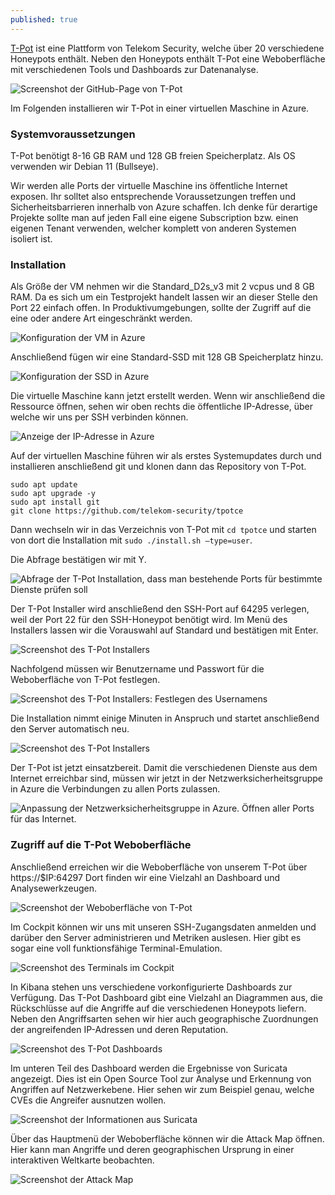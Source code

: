 ```yaml
---
published: true
---
```

[T-Pot](https://github.com/telekom-security/tpotce) ist eine Plattform von Telekom Security, welche über 20 verschiedene Honeypots enthält. Neben den Honeypots enthält T-Pot eine Weboberfläche mit verschiedenen Tools und Dashboards zur Datenanalyse.


![Screenshot der GitHub-Page von T-Pot]({{site.baseurl}}/images/tpot-01.png)

Im Folgenden installieren wir T-Pot in einer virtuellen Maschine in Azure.

### Systemvoraussetzungen

T-Pot benötigt 8-16 GB RAM und 128 GB freien Speicherplatz. Als OS verwenden wir Debian 11 (Bullseye).

Wir werden alle Ports der virtuelle Maschine ins öffentliche Internet exposen. Ihr solltet also entsprechende Voraussetzungen treffen und Sicherheitsbarrieren innerhalb von Azure schaffen. Ich denke für derartige Projekte sollte man auf jeden Fall eine eigene Subscription bzw. einen eigenen Tenant verwenden, welcher komplett von anderen Systemen isoliert ist.

### Installation

Als Größe der VM nehmen wir die Standard_D2s_v3 mit 2 vcpus und 8 GB RAM.
Da es sich um ein Testprojekt handelt lassen wir an dieser Stelle den Port 22 einfach offen. In Produktivumgebungen, sollte der Zugriff auf die eine oder andere Art eingeschränkt werden.

![Konfiguration der VM in Azure]({{site.baseurl}}/images/tpot-02.png)

Anschließend fügen wir eine Standard-SSD mit 128 GB Speicherplatz hinzu.

![Konfiguration der SSD in Azure]({{site.baseurl}}/images/tpot-03.png)

Die virtuelle Maschine kann jetzt erstellt werden. Wenn wir anschließend die Ressource öffnen, sehen wir oben rechts die öffentliche IP-Adresse, über welche wir uns per SSH verbinden können.

![Anzeige der IP-Adresse in Azure]({{site.baseurl}}/images/tpot-04.png)

Auf der virtuellen Maschine führen wir als erstes Systemupdates durch und installieren anschließend git und klonen dann das Repository von T-Pot.

```
sudo apt update
sudo apt upgrade -y
sudo apt install git
git clone https://github.com/telekom-security/tpotce
```

Dann wechseln wir in das Verzeichnis von T-Pot mit `cd tpotce` und starten von dort die Installation mit `sudo ./install.sh —type=user`.

Die Abfrage bestätigen wir mit Y. 

![Abfrage der T-Pot Installation, dass man bestehende Ports für bestimmte Dienste prüfen soll]({{site.baseurl}}/images/tpot-05.png)

Der T-Pot Installer wird anschließend den SSH-Port auf 64295 verlegen, weil der Port 22 für den SSH-Honeypot benötigt wird. Im Menü des Installers lassen wir die Vorauswahl auf Standard und bestätigen mit Enter.

![Screenshot des T-Pot Installers]({{site.baseurl}}/images/tpot-06.png)

Nachfolgend müssen wir Benutzername und Passwort für die Weboberfläche von T-Pot festlegen.

![Screenshot des T-Pot Installers: Festlegen des Usernamens]({{site.baseurl}}/images/tpot-07.png)

Die Installation nimmt einige Minuten in Anspruch und startet anschließend den Server automatisch neu.

![Screenshot des T-Pot Installers]({{site.baseurl}}/images/tpot-08.png)


Der T-Pot ist jetzt einsatzbereit. Damit die verschiedenen Dienste aus dem Internet erreichbar sind, müssen wir jetzt in der Netzwerksicherheitsgruppe in Azure die Verbindungen zu allen Ports zulassen. 

![Anpassung der Netzwerksicherheitsgruppe in Azure. Öffnen aller Ports für das Internet.]({{site.baseurl}}/images/tpot-09.png)


### Zugriff auf die T-Pot Weboberfläche

Anschließend erreichen wir die Weboberfläche von unserem T-Pot über https://$IP:64297 
Dort finden wir eine Vielzahl an Dashboard und Analysewerkzeugen.

![Screenshot der Weboberfläche von T-Pot]({{site.baseurl}}/images/tpot-10.png)

Im Cockpit können wir uns mit unseren SSH-Zugangsdaten anmelden und darüber den Server administrieren und Metriken auslesen. Hier gibt es sogar eine voll funktionsfähige Terminal-Emulation.

![Screenshot des Terminals im Cockpit]({{site.baseurl}}/images/tpot-11.png)

In Kibana stehen uns verschiedene vorkonfigurierte Dashboards zur Verfügung. Das T-Pot Dashboard gibt eine Vielzahl an Diagrammen aus, die Rückschlüsse auf die Angriffe auf die verschiedenen Honeypots liefern. Neben den Angriffsarten sehen wir hier auch geographische Zuordnungen der angreifenden IP-Adressen und deren Reputation. 

![Screenshot des T-Pot Dashboards]({{site.baseurl}}/images/tpot-12.png)

Im unteren Teil des Dashboard werden die Ergebnisse von Suricata angezeigt. Dies ist ein Open Source Tool zur Analyse und Erkennung von Angriffen auf Netzwerkebene. Hier sehen wir zum Beispiel genau, welche CVEs die Angreifer ausnutzen wollen.

![Screenshot der Informationen aus Suricata]({{site.baseurl}}/images/tpot-13.png)

Über das Hauptmenü der Weboberfläche können wir die Attack Map öffnen. Hier kann man Angriffe und deren geographischen Ursprung in einer interaktiven Weltkarte beobachten.

![Screenshot der Attack Map]({{site.baseurl}}/images/tpot-14.png)
